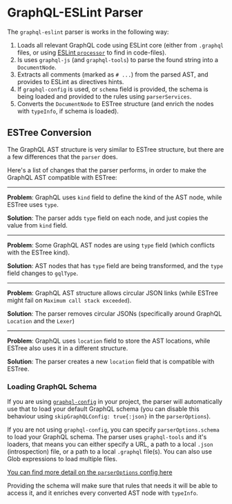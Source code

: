 # GraphQL-ESLint Parser

The `graphql-eslint` parser is works in the following way:

1. Loads all relevant GraphQL code using ESLint core (either from `.graphql` files, or using
   [ESLint `processor`](https://eslint.org/docs/developer-guide/working-with-plugins#processors-in-plugins)
   to find in code-files).
1. Is uses `graphql-js` (and `graphql-tools`) to parse the found string into a `DocumentNode`.
1. Extracts all comments (marked as `# ...`) from the parsed AST, and provides to ESLint as
   directives hints.
1. If `graphql-config` is used, or `schema` field is provided, the schema is being loaded and
   provided to the rules using `parserServices`.
1. Converts the `DocumentNode` to ESTree structure (and enrich the nodes with `typeInfo`, if schema
   is loaded).

## ESTree Conversion

The GraphQL AST structure is very similar to ESTree structure, but there are a few differences that
the `parser` does.

Here's a list of changes that the parser performs, in order to make the GraphQL AST compatible with
ESTree:

---

**Problem**: GraphQL uses `kind` field to define the kind of the AST node, while ESTree uses `type`.

**Solution**: The parser adds `type` field on each node, and just copies the value from `kind`
field.

---

**Problem**: Some GraphQL AST nodes are using `type` field (which conflicts with the ESTree kind).

**Solution**: AST nodes that has `type` field are being transformed, and the `type` field changes to
`gqlType`.

---

**Problem**: GraphQL AST structure allows circular JSON links (while ESTree might fail on
`Maximum call stack exceeded`).

**Solution**: The parser removes circular JSONs (specifically around GraphQL `Location` and the
`Lexer`)

---

**Problem**: GraphQL uses `location` field to store the AST locations, while ESTree also uses it in
a different structure.

**Solution**: The parser creates a new `location` field that is compatible with ESTree.

### Loading GraphQL Schema

If you are using [`graphql-config`](https://graphql-config.com) in your project, the parser will
automatically use that to load your default GraphQL schema (you can disable this behaviour using
`skipGraphQLConfig: true{:json}` in the `parserOptions`).

If you are not using `graphql-config`, you can specify `parserOptions.schema` to load your GraphQL
schema. The parser uses `graphql-tools` and it's loaders, that means you can either specify a URL, a
path to a local `.json` (introspection) file, or a path to a local `.graphql` file(s). You can also
use Glob expressions to load multiple files.

[You can find more detail on the `parserOptions` config here](parser-options.md)

Providing the schema will make sure that rules that needs it will be able to access it, and it
enriches every converted AST node with `typeInfo`.

